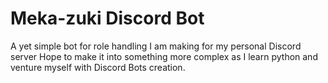 # Meka-zuki Discord Bot

A yet simple bot for role handling I am making for my personal Discord server
Hope to make it into something more complex as I learn python and venture myself with Discord Bots creation.
